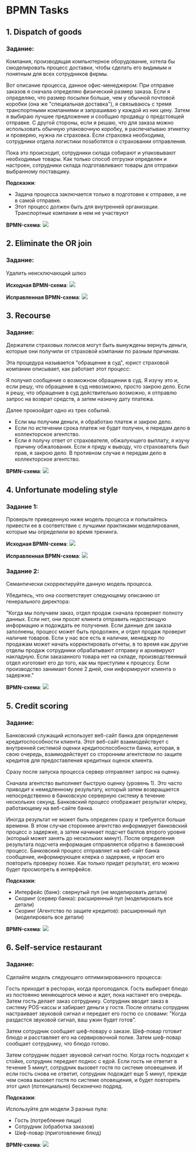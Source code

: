 # BPMN Tasks

## 1. Dispatch of goods

### Задание: 

Компания, производящая компьютерное оборудование, хотела бы смоделировать процесс доставки, чтобы сделать его видимым и
понятным для всех сотрудников фирмы. 

Вот описание процесса, данное офис-менеджером:
При отправке заказов я сначала определяю физический размер заказа. Если я определяю, что размер посылки больше, чем у обычной почтовой коробки (она же "специальная доставка"), я связываюсь с тремя транспортными компаниями и запрашиваю у каждой из них цену. Затем я выбираю лучшее предложение и сообщаю продавцу о предстоящей
отправке.
С другой стороны, если я решаю, что для заказа можно использовать обычную упаковочную коробку, я распечатываю этикетку и проверяю, нужна ли страховка. Если страховка необходима, сотрудники отдела логистики позаботятся
о страховании отправления.

Пока это происходит, сотрудники склада собирают и упаковывают необходимые товары.
Как только способ отгрузки определен и настроен, сотрудники склада подготавливают
товары для отправки выбранному поставщику.

**Подсказки**:
- Задача процесса заключается только в подготовке к отправке, а не в самой отправке.
- Этот процесс должен быть для внутренней организации. Транспортные компании в нем не участвуют

**BPMN-схема**:
![](Photos/1_task_ukr.jpg)

## 2. Eliminate the OR join

### Задание:

Удалить неисключающий шлюз

**Исходная BPMN-схема**:
![](Photos/2_task_ishj.jpg)

**Исправленная BPMN-схема**:
![](Photos/2_task_ispr.jpg)

## 3. Recourse

### Задание: 

Держатели страховых полисов могут быть вынуждены вернуть деньги, которые они получили от страховой компании по разным причинам. 

Эта процедура называется "обращение в суд", юрист страховой компании описывает, как работает этот процесс:

Я получил сообщение о возможном обращении в суд. Я изучу это и, если решу, что обращение
в суд невозможно, просто закрою дело. 
Если я решу, что обращение в суд действительно возможно, я отправлю запрос на возврат средств, а затем назначу дату платежа.

Далее произойдет одно из трех событий. 
* Если мы получим деньги, я обработаю платеж и закрою дело. 
* Если по истечении срока платеж не будет получен, я передам дело в коллекторское агентство. 
* Если я получу ответ от страхователя, обжалующего выплату, я изучу причину обжалования. Если я приду к выводу, что страхователь был прав, я закрою дело. В противном случае я передам дело в коллекторское агентство.

**BPMN-схема**:
![](Photos/3_task.jpg)

## 4. Unfortunate modeling style

### Задание 1:

Проверьте приведенную ниже модель процесса и попытайтесь привести ее в соответствие с лучшими практиками моделирования, которые мы определили во время тренинга.

**Исходная BPMN-схема**:
![](Photos/4_1_task_ish.jpg)

**Исправленная BPMN-схема**:
![](Photos/4_1_task_ispr.jpg)

### Задание 2:

Семантически скорректируйте данную модель процесса. 

Убедитесь, что она соответствует следующему описанию от генерального директора: 

"Когда мы получаем заказ, отдел продаж сначала проверяет полноту данных. Если нет, они просят клиента отправить недостающую информацию и подождать ее получения. Если данные для заказа заполнены, процесс может быть продолжен, и отдел продаж проверит наличие товаров. Если у нас все есть в наличии, менеджер по продажам может начать корректировать отчеты, в то время как другие отделы продаж сотрудники обрабатывают отправку и архивируют накладную. Если заказанного товара нет на складе, производственный отдел изготовит его до того, как мы приступим к процессу. Если производство занимает более 2 дней, они информируют клиента о задержке."

**BPMN-схема**:
![](Photos/4_2_task.jpg)

## 5. Credit scoring

### Задание:

Банковский служащий использует веб-сайт банка для определения кредитоспособности клиента. Этот веб-сайт взаимодействует с внутренней системой оценки кредитоспособности банка, которая, в свою очередь, взаимодействует со сторонним агентством по защите кредитов для предоставления кредитных оценок клиента.

Сразу после запуска процесса сервер отправляет запрос на оценку.

Сначала агентство выполняет быструю оценку (уровень 1). Это часто приводит к немедленному результату, который затем возвращается непосредственно в банковскую серверную систему в течение нескольких секунд. Банковский процесс отображает результат клерку, работающему на веб-сайте банка.

Иногда результат не может быть определен сразу и требуется больше времени. В этом случае
стороннее агентство информирует банковский процесс о задержке, а затем начинает подсчет баллов второго уровня (который может занять до нескольких минут). После определения результата подсчета информация отправляется
обратно в банковский процесс. Банковский процесс отправляет на веб-сайт банка сообщение, информирующее клерка о задержке, и просит его повторить проверку позже. Как только придет результат, его можно будет просмотреть в интерфейсе.

**Подсказки**:
- Интерфейс (банк): свернутый пул (не моделировать детали)
- Скоринг (сервер банка): расширенный пул (моделировать все детали)
- Скоринг (Агентство по защите кредитов): расширенный пул (моделировать все детали)

**BPMN-схема**:
![](Photos/5_task.png)

## 6. Self-service restaurant

### Задание:

Сделайте модель следующего оптимизированного процесса:

Гость приходит в ресторан, когда проголодался. Гость выбирает блюдо из постоянно меняющегося меню и ждет, пока настанет его очередь. Затем гость делает заказ сотруднику. 
Сотрудник вводит заказ в систему POS-кассы и забирает деньги у гостя. После оплаты сотрудник настраивает звуковой сигнал и передает его гостю со словами: "Когда раздастся звуковой сигнал, ваш ужин будет готов”.

Затем сотрудник сообщает шеф-повару о заказе. Шеф-повар готовит блюдо и расставляет его на
сервировочной полке. Затем шеф-повар сообщает сотруднику, что блюдо готово.

Затем сотрудник подает звуковой сигнал гостю. 
Когда гость подходит к стойке, сотрудник передает поднос с едой. Если гость не ответит в течение 5 минут, сотрудник вызовет гостя по системе оповещения. И если гость снова не ответит, сотрудник подождет еще 5 минут, прежде чем снова вызовет гостя по системе оповещения, и будет повторять этот цикл (потенциально) бесконечно подряд.

**Подсказки**:

Используйте для модели 3 разных пула:
- Гость (потребление пищи)
- Сотрудник (обработка заказов)
- Шеф-повар (приготовление блюд)

**BPMN-схема**:
![](Photos/6_task.png)
